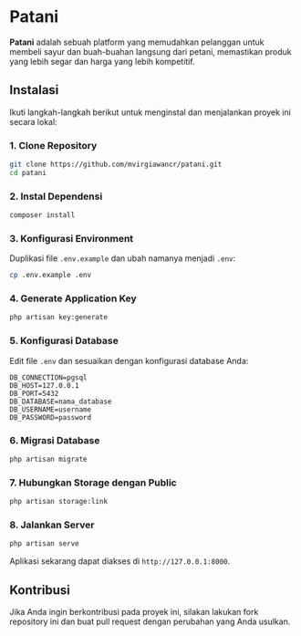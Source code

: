 # Patani

**Patani** adalah sebuah platform yang memudahkan pelanggan untuk membeli sayur dan buah-buahan langsung dari petani, memastikan produk yang lebih segar dan harga yang lebih kompetitif.

## Instalasi

Ikuti langkah-langkah berikut untuk menginstal dan menjalankan proyek ini secara lokal:

### 1. Clone Repository

```bash
git clone https://github.com/mvirgiawancr/patani.git
cd patani
```

### 2. Instal Dependensi

```bash
composer install
```

### 3. Konfigurasi Environment

Duplikasi file `.env.example` dan ubah namanya menjadi `.env`:

```bash
cp .env.example .env
```

### 4. Generate Application Key

```bash
php artisan key:generate
```

### 5. Konfigurasi Database

Edit file `.env` dan sesuaikan dengan konfigurasi database Anda:

```env
DB_CONNECTION=pgsql
DB_HOST=127.0.0.1
DB_PORT=5432
DB_DATABASE=nama_database
DB_USERNAME=username
DB_PASSWORD=password
```

### 6. Migrasi Database

```bash
php artisan migrate
```

### 7. Hubungkan Storage dengan Public

```bash
php artisan storage:link
```

### 8. Jalankan Server

```bash
php artisan serve
```

Aplikasi sekarang dapat diakses di `http://127.0.0.1:8000`.

## Kontribusi

Jika Anda ingin berkontribusi pada proyek ini, silakan lakukan fork repository ini dan buat pull request dengan perubahan yang Anda usulkan.
